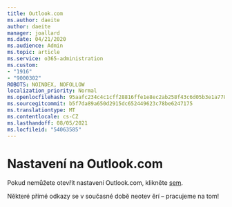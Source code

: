 ```yaml
---
title: Outlook.com
ms.author: daeite
author: daeite
manager: joallard
ms.date: 04/21/2020
ms.audience: Admin
ms.topic: article
ms.service: o365-administration
ms.custom:
- "1916"
- "9000302"
ROBOTS: NOINDEX, NOFOLLOW
localization_priority: Normal
ms.openlocfilehash: 95aafc234c4c1cff28816ffe1e8ec2ab258f43c6d05b3e1a778ad1a701235512
ms.sourcegitcommit: b5f7da89a650d2915dc652449623c78be6247175
ms.translationtype: MT
ms.contentlocale: cs-CZ
ms.lasthandoff: 08/05/2021
ms.locfileid: "54063585"
---
```

# <a name="settings-in-outlookcom"></a>Nastavení na Outlook.com

Pokud nemůžete otevřít nastavení Outlook.com, klikněte [sem](https://outlook.live.com/mail/options/general/timeAndLanguage).

Některé přímé odkazy se v současné době neotev ěrí – pracujeme na tom!